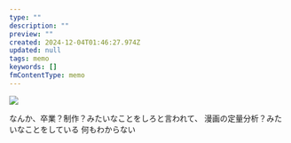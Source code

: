 ```yaml
---
type: ""
description: ""
preview: ""
created: 2024-12-04T01:46:27.974Z
updated: null
tags: memo
keywords: []
fmContentType: memo
---
```


![](../assets/images/展示風景.png)

なんか、卒業？制作？みたいなことをしろと言われて、
漫画の定量分析？みたいなことをしている
何もわからない

